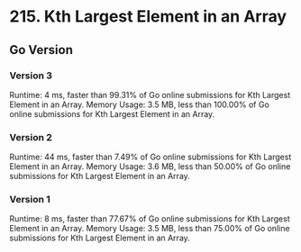 # 215. Kth Largest Element in an Array

## Go Version
### Version 3
Runtime: 4 ms, faster than 99.31% of Go online submissions for Kth Largest Element in an Array.
Memory Usage: 3.5 MB, less than 100.00% of Go online submissions for Kth Largest Element in an Array.

### Version 2
Runtime: 44 ms, faster than 7.49% of Go online submissions for Kth Largest Element in an Array.
Memory Usage: 3.6 MB, less than 50.00% of Go online submissions for Kth Largest Element in an Array.

### Version 1
Runtime: 8 ms, faster than 77.67% of Go online submissions for Kth Largest Element in an Array.
Memory Usage: 3.5 MB, less than 75.00% of Go online submissions for Kth Largest Element in an Array.